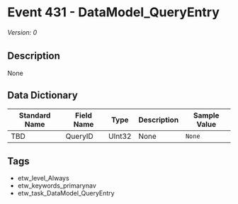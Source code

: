 # Event 431 - DataModel_QueryEntry
###### Version: 0

## Description
None

## Data Dictionary
|Standard Name|Field Name|Type|Description|Sample Value|
|---|---|---|---|---|
|TBD|QueryID|UInt32|None|`None`|

## Tags
* etw_level_Always
* etw_keywords_primarynav
* etw_task_DataModel_QueryEntry